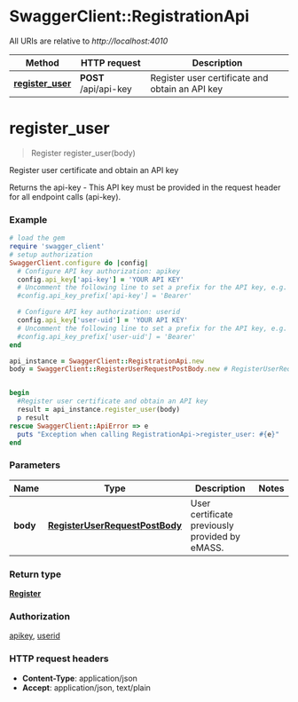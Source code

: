 # SwaggerClient::RegistrationApi

All URIs are relative to *http://localhost:4010*

Method | HTTP request | Description
------------- | ------------- | -------------
[**register_user**](RegistrationApi.md#register_user) | **POST** /api/api-key | Register user certificate and obtain an API key

# **register_user**
> Register register_user(body)

Register user certificate and obtain an API key

Returns the api-key - This API key must be provided in the request header for all endpoint calls (api-key).

### Example
```ruby
# load the gem
require 'swagger_client'
# setup authorization
SwaggerClient.configure do |config|
  # Configure API key authorization: apikey
  config.api_key['api-key'] = 'YOUR API KEY'
  # Uncomment the following line to set a prefix for the API key, e.g. 'Bearer' (defaults to nil)
  #config.api_key_prefix['api-key'] = 'Bearer'

  # Configure API key authorization: userid
  config.api_key['user-uid'] = 'YOUR API KEY'
  # Uncomment the following line to set a prefix for the API key, e.g. 'Bearer' (defaults to nil)
  #config.api_key_prefix['user-uid'] = 'Bearer'
end

api_instance = SwaggerClient::RegistrationApi.new
body = SwaggerClient::RegisterUserRequestPostBody.new # RegisterUserRequestPostBody | User certificate previously provided by eMASS.


begin
  #Register user certificate and obtain an API key
  result = api_instance.register_user(body)
  p result
rescue SwaggerClient::ApiError => e
  puts "Exception when calling RegistrationApi->register_user: #{e}"
end
```

### Parameters

Name | Type | Description  | Notes
------------- | ------------- | ------------- | -------------
 **body** | [**RegisterUserRequestPostBody**](RegisterUserRequestPostBody.md)| User certificate previously provided by eMASS. | 

### Return type

[**Register**](Register.md)

### Authorization

[apikey](../README.md#apikey), [userid](../README.md#userid)

### HTTP request headers

 - **Content-Type**: application/json
 - **Accept**: application/json, text/plain



